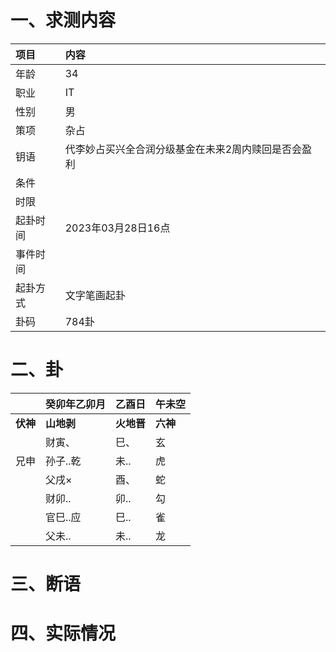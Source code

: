 # 一、求测内容
|项目|内容|
|:-|:-|
|年龄|34|
|职业|IT|
|性别|男|
|策项|杂占|
|钥语|代李妙占买兴全合润分级基金在未来2周内赎回是否会盈利|
|条件||
|时限||
|起卦时间|2023年03月28日16点|
|事件时间||
|起卦方式|文字笔画起卦|
|卦码|784卦|

# 二、卦
||癸卯年乙卯月|乙酉日|午未空|
|:-|:-|:-|:-|
|**伏神**|**山地剥**|**火地晋**|**六神**|
||财寅、|巳、|玄|
|兄申|孙子..乾|未..|虎|
||父戌×|酉、|蛇|
||财卯..|卯..|勾|
||官巳..应|巳..|雀|
||父未..|未..|龙|


# 三、断语

# 四、实际情况